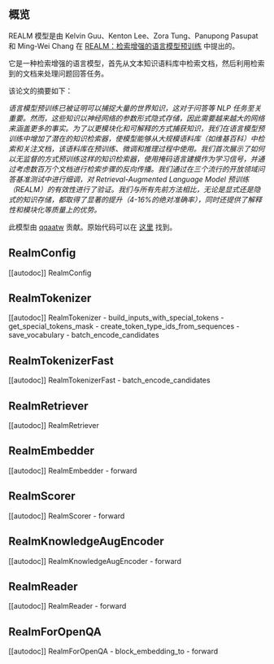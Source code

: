 <!-- 版权所有 2022 年 HuggingFace 团队保留所有权利。
根据 Apache 许可证第 2.0 版（“许可证”），除非符合许可证的要求，否则您不得使用此文件。您可以在许可证网站上获取许可证的副本。
http://www.apache.org/licenses/LICENSE-2.0
除非适用法律要求或书面同意，根据许可证分发的软件是按照“原样”基础分发的，不附带任何形式的明示或暗示保证。请参阅许可证以了解特定语言下的权限和限制。⚠️请注意，此文件是 Markdown 格式，但包含我们文档构建器（类似于 MDX）的特定语法，可能无法在您的 Markdown 查看器中正确显示。


-->

## 概览

REALM 模型是由 Kelvin Guu、Kenton Lee、Zora Tung、Panupong Pasupat 和 Ming-Wei Chang 在 [REALM：检索增强的语言模型预训练](https://arxiv.org/abs/2002.08909) 中提出的。

它是一种检索增强的语言模型，首先从文本知识语料库中检索文档，然后利用检索到的文档来处理问题回答任务。

该论文的摘要如下：

*语言模型预训练已被证明可以捕捉大量的世界知识，这对于问答等 NLP 任务至关重要。然而，这些知识以神经网络的参数形式隐式存储，因此需要越来越大的网络来涵盖更多的事实。为了以更模块化和可解释的方式捕获知识，我们在语言模型预训练中增加了潜在的知识检索器，使模型能够从大规模语料库（如维基百科）中检索和关注文档，该语料库在预训练、微调和推理过程中使用。我们首次展示了如何以无监督的方式预训练这样的知识检索器，使用掩码语言建模作为学习信号，并通过考虑数百万个文档进行检索步骤的反向传播。我们通过在三个流行的开放领域问答基准测试中进行细调，对 Retrieval-Augmented Language Model 预训练（REALM）的有效性进行了验证。我们与所有先前方法相比，无论是显式还是隐式的知识存储，都取得了显著的提升（4-16%的绝对准确率），同时还提供了解释性和模块化等质量上的优势。*

此模型由 [qqaatw](https://huggingface.co/qqaatw) 贡献。原始代码可以在 [这里](https://github.com/google-research/language/tree/master/language/realm) 找到。
## RealmConfig

[[autodoc]] RealmConfig

## RealmTokenizer

[[autodoc]] RealmTokenizer
    - build_inputs_with_special_tokens
    - get_special_tokens_mask
    - create_token_type_ids_from_sequences
    - save_vocabulary
    - batch_encode_candidates

## RealmTokenizerFast

[[autodoc]] RealmTokenizerFast
    - batch_encode_candidates

## RealmRetriever

[[autodoc]] RealmRetriever

## RealmEmbedder

[[autodoc]] RealmEmbedder
    - forward

## RealmScorer

[[autodoc]] RealmScorer
    - forward

## RealmKnowledgeAugEncoder

[[autodoc]] RealmKnowledgeAugEncoder
    - forward

## RealmReader

[[autodoc]] RealmReader
    - forward

## RealmForOpenQA

[[autodoc]] RealmForOpenQA
    - block_embedding_to
    - forward